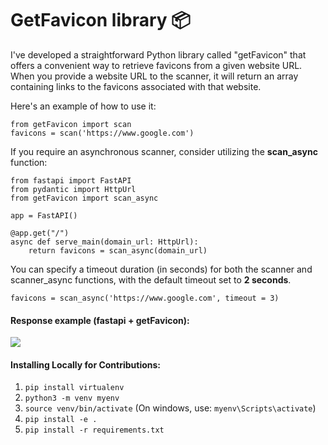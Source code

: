 # GetFavicon library 📦

I've developed a straightforward Python library called "getFavicon" that offers a convenient way to retrieve favicons from a given website URL. When you provide a website URL to the scanner, it will return an array containing links to the favicons associated with that website.

Here's an example of how to use it:

```
from getFavicon import scan
favicons = scan('https://www.google.com')
```

If you require an asynchronous scanner, consider utilizing the **scan_async** function:

```
from fastapi import FastAPI
from pydantic import HttpUrl
from getFavicon import scan_async

app = FastAPI()

@app.get("/")
async def serve_main(domain_url: HttpUrl):
    return favicons = scan_async(domain_url)
```

You can specify a timeout duration (in seconds) for both the scanner and scanner_async functions, with the default timeout set to **2 seconds**.

```
favicons = scan_async('https://www.google.com', timeout = 3)
```

#### Response example (fastapi + getFavicon):

<img src="https://i.imgur.com/JuWLbsd.png"/>

<br/>

#### Installing Locally for Contributions:

1. `pip install virtualenv`
2. `python3 -m venv myenv`
3. `source venv/bin/activate`
   (On windows, use: `myenv\Scripts\activate`)
4. `pip install -e .`
5. `pip install -r requirements.txt`
